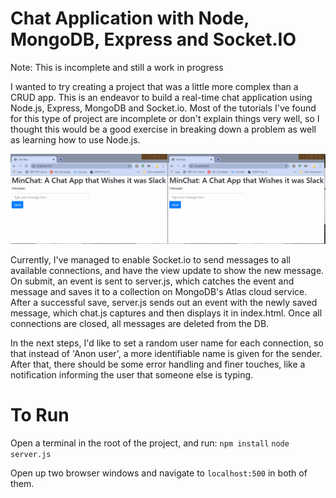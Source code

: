 # Chat Application with Node, MongoDB, Express and Socket.IO

Note: This is incomplete and still a work in progress

I wanted to try creating a project that was a little more complex than a CRUD app. This is an endeavor to build a real-time chat application using Node.js, Express, MongoDB and Socket.io. Most of the tutorials I've found for this type of project are incomplete or don't explain things very well, so I thought this would be a good exercise in breaking down a problem as well as learning how to use Node.js.

![Chat App Demo](demoGifs/chatAppDemo.gif)

Currently, I've managed to enable Socket.io to send messages to all available connections, and have the view update to show the new message. On submit, an event is sent to server.js, which catches the event and message and saves it to a collection on MongoDB's Atlas cloud service. After a successful save, server.js sends out an event with the newly saved message, which chat.js captures and then displays it in index.html. Once all connections are closed, all messages are deleted from the DB.

In the next steps, I'd like to set a random user name for each connection, so that instead of 'Anon user', a more identifiable name is given for the sender. After that, there should be some error handling and finer touches, like a notification informing the user that someone else is typing.

# To Run
Open a terminal in the root of the project, and run:
`npm install`
`node server.js`

Open up two browser windows and navigate to `localhost:500` in both of them.